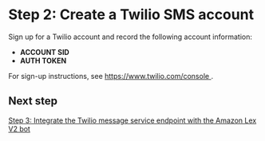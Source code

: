 # Step 2: Create a Twilio SMS account<a name="twilio-step-2"></a>

Sign up for a Twilio account and record the following account information: 
+ **ACCOUNT SID**
+ **AUTH TOKEN**

For sign\-up instructions, see [ https://www\.twilio\.com/console ](https://www.twilio.com/console)\.

## Next step<a name="step-2-next"></a>

[Step 3: Integrate the Twilio message service endpoint with the Amazon Lex V2 bot](twilio-step-3.md)